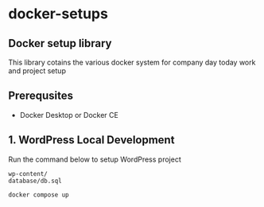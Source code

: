 # docker-setups

## Docker setup library
This library cotains the various docker system for company day today work and project setup

## Prerequsites
- Docker Desktop or Docker CE

## 1. WordPress Local Development

Run the command below to setup WordPress project

```
wp-content/
database/db.sql
```

```shell
docker compose up
```